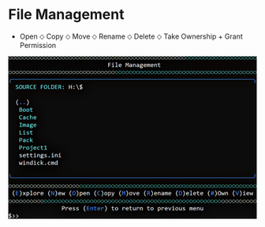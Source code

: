 # File Management
- Open ⬦ Copy ⬦ Move ⬦ Rename ⬦ Delete ⬦ Take Ownership + Grant Permission

![Alt text](https://raw.githubusercontent.com/joshuacline/documentation/main/windick/png/filemanagement.png "filemanagement")
